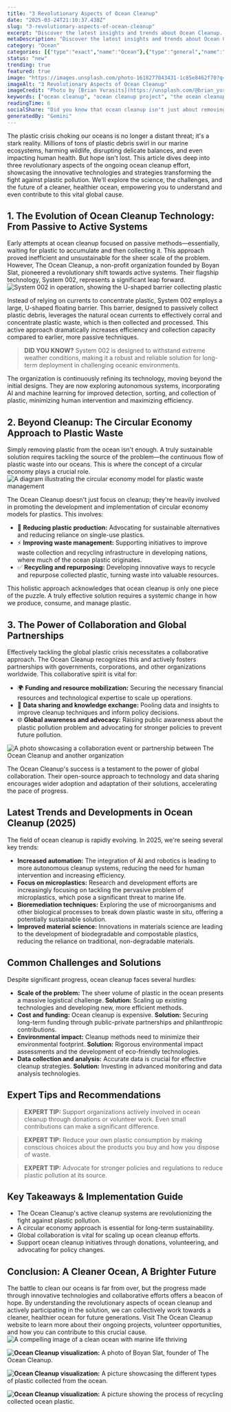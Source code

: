 ```yaml
---
title: "3 Revolutionary Aspects of Ocean Cleanup"
date: "2025-03-24T21:10:37.438Z"
slug: "3-revolutionary-aspects-of-ocean-cleanup"
excerpt: "Discover the latest insights and trends about Ocean Cleanup. This comprehensive guide covers everything you need to know about Ocean Cleanup in 2025."
metaDescription: "Discover the latest insights and trends about Ocean Cleanup. This comprehensive guide covers everything you need to know about Ocean Cleanup in 2025."
category: "Ocean"
categories: [{"type":"exact","name":"Ocean"},{"type":"general","name":"Engineering"},{"type":"medium","name":"Environmental Technology"},{"type":"specific","name":"Waste Management"},{"type":"niche","name":"Plastic Filtration"}]
status: "new"
trending: true
featured: true
image: "https://images.unsplash.com/photo-1618277043431-1c85e8462f70?q=85&w=1200&fit=max&fm=webp&auto=compress"
imageAlt: "3 Revolutionary Aspects of Ocean Cleanup"
imageCredit: "Photo by [Brian Yurasits](https://unsplash.com/@brian_yuri) on Unsplash"
keywords: ["ocean cleanup", "ocean cleanup project", "the ocean cleanup", "plastic ocean cleanup", "how ocean cleanup works", "ocean cleanup technology", "ocean cleanup solutions", "ocean cleanup cost", "invest in ocean cleanup", "buy ocean cleanup merchandise"]
readingTime: 6
socialShare: "Did you know that ocean cleanup isn't just about removing plastic; it's about building a circular economy that prevents future pollution?  The future of our oceans depends on it."
generatedBy: "Gemini"
---
```




The plastic crisis choking our oceans is no longer a distant threat; it's a stark reality.  Millions of tons of plastic debris swirl in our marine ecosystems, harming wildlife, disrupting delicate balances, and even impacting human health. But hope isn't lost.  This article dives deep into three revolutionary aspects of the ongoing ocean cleanup effort, showcasing the innovative technologies and strategies transforming the fight against plastic pollution.  We'll explore the science, the challenges, and the future of a cleaner, healthier ocean, empowering you to understand and even contribute to this vital global cause.

## 1.  The Evolution of Ocean Cleanup Technology: From Passive to Active Systems

Early attempts at ocean cleanup focused on passive methods—essentially, waiting for plastic to accumulate and then collecting it.  This approach proved inefficient and unsustainable for the sheer scale of the problem.  However, The Ocean Cleanup, a non-profit organization founded by Boyan Slat, pioneered a revolutionary shift towards active systems.  Their flagship technology, System 002, represents a significant leap forward. ![System 002 in operation, showing the U-shaped barrier collecting plastic](https://images.unsplash.com/photo-1618477461853-cf6ed80faba5?q=85&w=1200&fit=max&fm=webp&auto=compress)

Instead of relying on currents to concentrate plastic, System 002 employs a large, U-shaped floating barrier. This barrier, designed to passively collect plastic debris, leverages the natural ocean currents to effectively corral and concentrate plastic waste, which is then collected and processed.  This active approach dramatically increases efficiency and collection capacity compared to earlier, more passive techniques.

> **DID YOU KNOW?** System 002 is designed to withstand extreme weather conditions, making it a robust and reliable solution for long-term deployment in challenging oceanic environments.

The organization is continuously refining its technology, moving beyond the initial designs.  They are now exploring autonomous systems, incorporating AI and machine learning for improved detection, sorting, and collection of plastic, minimizing human intervention and maximizing efficiency.

## 2.  Beyond Cleanup: The Circular Economy Approach to Plastic Waste

Simply removing plastic from the ocean isn't enough.  A truly sustainable solution requires tackling the source of the problem—the continuous flow of plastic waste into our oceans.  This is where the concept of a circular economy plays a crucial role.  ![A diagram illustrating the circular economy model for plastic waste management](https://images.unsplash.com/photo-1618277043431-1c85e8462f70?q=85&w=1200&fit=max&fm=webp&auto=compress)

The Ocean Cleanup doesn't just focus on cleanup; they're heavily involved in promoting the development and implementation of circular economy models for plastics.  This involves:

* 🔑 **Reducing plastic production:**  Advocating for sustainable alternatives and reducing reliance on single-use plastics.
* ⚡ **Improving waste management:**  Supporting initiatives to improve waste collection and recycling infrastructure in developing nations, where much of the ocean plastic originates.
* ✅ **Recycling and repurposing:**  Developing innovative ways to recycle and repurpose collected plastic, turning waste into valuable resources.

This holistic approach acknowledges that ocean cleanup is only one piece of the puzzle.  A truly effective solution requires a systemic change in how we produce, consume, and manage plastic.

## 3.  The Power of Collaboration and Global Partnerships

Effectively tackling the global plastic crisis necessitates a collaborative approach. The Ocean Cleanup recognizes this and actively fosters partnerships with governments, corporations, and other organizations worldwide.  This collaborative spirit is vital for:

* 🌍 **Funding and resource mobilization:** Securing the necessary financial resources and technological expertise to scale up operations.
* 🤝 **Data sharing and knowledge exchange:** Pooling data and insights to improve cleanup techniques and inform policy decisions.
* 🌐 **Global awareness and advocacy:** Raising public awareness about the plastic pollution problem and advocating for stronger policies to prevent future pollution.

![A photo showcasing a collaboration event or partnership between The Ocean Cleanup and another organization](https://images.unsplash.com/photo-1565803974275-dccd2f933cbb?q=85&w=1200&fit=max&fm=webp&auto=compress)

The Ocean Cleanup's success is a testament to the power of global collaboration.  Their open-source approach to technology and data sharing encourages wider adoption and adaptation of their solutions, accelerating the pace of progress.

## Latest Trends and Developments in Ocean Cleanup (2025)

The field of ocean cleanup is rapidly evolving. In 2025, we're seeing several key trends:

* **Increased automation:**  The integration of AI and robotics is leading to more autonomous cleanup systems, reducing the need for human intervention and increasing efficiency.
* **Focus on microplastics:**  Research and development efforts are increasingly focusing on tackling the pervasive problem of microplastics, which pose a significant threat to marine life.
* **Bioremediation techniques:**  Exploring the use of microorganisms and other biological processes to break down plastic waste in situ, offering a potentially sustainable solution.
* **Improved material science:**  Innovations in materials science are leading to the development of biodegradable and compostable plastics, reducing the reliance on traditional, non-degradable materials.

## Common Challenges and Solutions

Despite significant progress, ocean cleanup faces several hurdles:

* **Scale of the problem:** The sheer volume of plastic in the ocean presents a massive logistical challenge.  **Solution:**  Scaling up existing technologies and developing new, more efficient methods.
* **Cost and funding:**  Ocean cleanup is expensive. **Solution:**  Securing long-term funding through public-private partnerships and philanthropic contributions.
* **Environmental impact:**  Cleanup methods need to minimize their environmental footprint. **Solution:**  Rigorous environmental impact assessments and the development of eco-friendly technologies.
* **Data collection and analysis:**  Accurate data is crucial for effective cleanup strategies. **Solution:**  Investing in advanced monitoring and data analysis technologies.

## Expert Tips and Recommendations

> **EXPERT TIP:** Support organizations actively involved in ocean cleanup through donations or volunteer work.  Even small contributions can make a significant difference.

> **EXPERT TIP:** Reduce your own plastic consumption by making conscious choices about the products you buy and how you dispose of waste.

> **EXPERT TIP:**  Advocate for stronger policies and regulations to reduce plastic pollution at its source.

## Key Takeaways & Implementation Guide

*   The Ocean Cleanup's active cleanup systems are revolutionizing the fight against plastic pollution.
*   A circular economy approach is essential for long-term sustainability.
*   Global collaboration is vital for scaling up ocean cleanup efforts.
*   Support ocean cleanup initiatives through donations, volunteering, and advocating for policy changes.

## Conclusion:  A Cleaner Ocean, A Brighter Future

The battle to clean our oceans is far from over, but the progress made through innovative technologies and collaborative efforts offers a beacon of hope.  By understanding the revolutionary aspects of ocean cleanup and actively participating in the solution, we can collectively work towards a cleaner, healthier ocean for future generations.  Visit The Ocean Cleanup website to learn more about their ongoing projects, volunteer opportunities, and how you can contribute to this crucial cause.  ![A compelling image of a clean ocean with marine life thriving](https://images.unsplash.com/photo-1617953141905-b27fb1f17d88?q=85&w=1200&fit=max&fm=webp&auto=compress)

**![Ocean Cleanup visualization](https://images.unsplash.com/photo-1554265326-26e16b43bbe9?q=85&w=1200&fit=max&fm=webp&auto=compress):**  A photo of Boyan Slat, founder of The Ocean Cleanup.

**![Ocean Cleanup visualization](https://images.unsplash.com/photo-1559608520-25d5b139f1c0?q=85&w=1200&fit=max&fm=webp&auto=compress):**  A picture showcasing the different types of plastic collected from the ocean.

**![Ocean Cleanup visualization](https://images.unsplash.com/photo-1610093366806-b2907e880fb7?q=85&w=1200&fit=max&fm=webp&auto=compress):** A picture showing the process of recycling collected ocean plastic.
